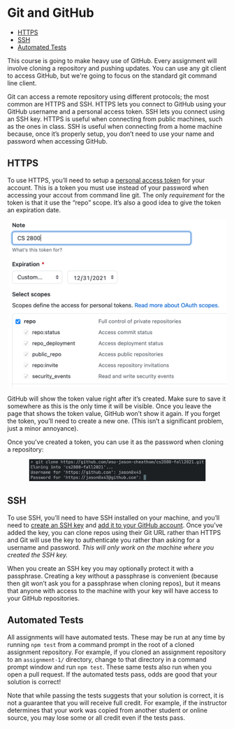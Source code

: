 # Git and GitHub

<!-- vim-markdown-toc GFM -->

* [HTTPS](#https)
* [SSH](#ssh)
* [Automated Tests](#automated-tests)

<!-- vim-markdown-toc -->


This course is going to make heavy use of GitHub. Every assignment will involve
cloning a repository and pushing updates. You can use any git client to access
GitHub, but we're going to focus on the standard git command line client.

Git can access a remote repository using different protocols; the most common
are HTTPS and SSH. HTTPS lets you connect to GitHub using your GitHub username
and a personal access token. SSH lets you connect using an SSH key. HTTPS is
useful when connecting from public machines, such as the ones in class. SSH is
useful when connecting from a home machine because, once it’s properly setup,
you don’t need to use your name and password when accessing GitHub.

## HTTPS

To use HTTPS, you’ll need to setup a
[personal access token](https://docs.github.com/en/github/authenticating-to-github/keeping-your-account-and-data-secure/creating-a-personal-access-token)
for your account. This is a token you must use instead of your password when
accessing your accout from command line git. The only _requirement_ for the
token is that it use the “repo” scope. It’s also a good idea to give the token
an expiration date.

<p align="center">
	<img alt="GitHub token setup" src="resources/token_setup.png" width="500" />
</p>

GitHub will show the token value right after it’s created. Make sure to save it
somewhere as this is the only time it will be visible. Once you leave the page
that shows the token value, GitHub won’t show it again. If you forget the token,
you’ll need to create a new one. (This isn’t a significant problem, just a minor
annoyance).

Once you've created a token, you can use it as the password when cloning a
repository:

<p align="center">
	<img alt="CLI clone command" src="resources/cli_clone.png" width="80%" />
</p>

## SSH

To use SSH, you’ll need to have SSH installed on your machine, and you’ll need
to
[create an SSH key](https://docs.github.com/en/github/authenticating-to-github/connecting-to-github-with-ssh/generating-a-new-ssh-key-and-adding-it-to-the-ssh-agent)
and
[add it to your GitHub account](https://docs.github.com/en/github/authenticating-to-github/connecting-to-github-with-ssh/adding-a-new-ssh-key-to-your-github-account).
Once you’ve added the key, you can clone repos using their Git URL rather than
HTTPS and Git will use the key to authenticate you rather than asking for a
username and password. _This will only work on the machine where you created the
SSH key._

When you create an SSH key you may optionally protect it with a passphrase.
Creating a key without a passphrase is convenient (because then git won’t ask
you for a passphrase when cloning repos), but it means that anyone with access
to the machine with your key will have access to your GitHub repositories.

## Automated Tests

All assignments will have automated tests. These may be run at any time by
running `npm test` from a command prompt in the root of a cloned assignment
repository. For example, if you cloned an assignment repository to an
`assignment-1/` directory, change to that directory in a command prompt window
and run `npm test`. These same tests also run when you open a pull request. If
the automated tests pass, odds are good that your solution is correct!

Note that while passing the tests suggests that your solution is correct, it is
not a guarantee that you will receive full credit. For example, if the
instructor determines that your work was copied from another student or online
source, you may lose some or all credit even if the tests pass.


